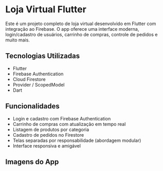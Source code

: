 # Loja Virtual Flutter

Este é um projeto completo de loja virtual desenvolvido em Flutter com integração ao Firebase.
O app oferece uma interface moderna, login/cadastro de usuários, carrinho de compras, controle de pedidos e muito mais.

## Tecnologias Utilizadas

- Flutter
- Firebase Authentication
- Cloud Firestore
- Provider / ScopedModel
- Dart

## Funcionalidades

- Login e cadastro com Firebase Authentication
- Carrinho de compras com atualização em tempo real
- Listagem de produtos por categoria
- Cadastro de pedidos no Firestore
- Telas separadas por responsabilidade (abordagem modular)
- Interface responsiva e amigável

## Imagens do App


